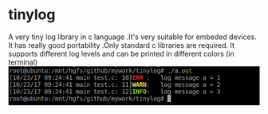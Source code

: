 # tinylog
A very tiny log library in c language .It's very suitable for embeded devices.
It has really good portability .Only standard c libraries are required.
It supports different log levels and can be printed in different colors (in terminal)
![image](https://github.com/org0000h/tinylog/blob/master/log.PNG)

